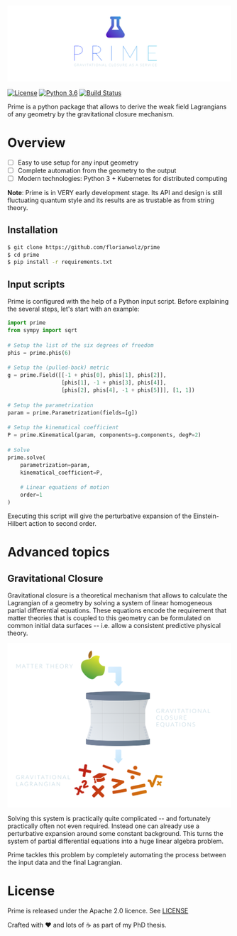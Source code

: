 ![logo](https://github.com/florianwolz/prime/raw/master/docs/images/header.png "Prime")

[![License](https://img.shields.io/badge/License-Apache%202.0-blue.svg)](https://opensource.org/licenses/Apache-2.0)
[![Python 3.6](https://img.shields.io/badge/python-3.6-blue.svg)](https://www.python.org/downloads/release/python-360/)
[![Build Status](https://travis-ci.com/florianwolz/prime.svg?branch=master)](https://travis-ci.com/florianwolz/prime)

Prime is a python package that allows to derive the weak field Lagrangians of any
geometry by the gravitational closure mechanism.

# Overview

 - [ ] Easy to use setup for any input geometry
 - [ ] Complete automation from the geometry to the output
 - [ ] Modern technologies: Python 3 + Kubernetes for distributed computing

 **Note**: Prime is in VERY early development stage. Its API and design is still fluctuating quantum style and its results are as trustable as from string theory.

## Installation

```sh
$ git clone https://github.com/florianwolz/prime
$ cd prime
$ pip install -r requirements.txt
```

## Input scripts

Prime is configured with the help of a Python input script. Before explaining
the several steps, let's start with an example:

```python
import prime
from sympy import sqrt

# Setup the list of the six degrees of freedom
phis = prime.phis(6)

# Setup the (pulled-back) metric
g = prime.Field([[-1 + phis[0], phis[1], phis[2]],
                 [phis[1], -1 + phis[3], phis[4]],
                 [phis[2], phis[4], -1 + phis[5]]], [1, 1])

# Setup the parametrization
param = prime.Parametrization(fields=[g])

# Setup the kinematical coefficient
P = prime.Kinematical(param, components=g.components, degP=2)

# Solve
prime.solve(
    parametrization=param,
    kinematical_coefficient=P,

    # Linear equations of motion
    order=1
)
```

Executing this script will give the perturbative expansion of the Einstein-Hilbert
action to second order.

# Advanced topics

## Gravitational Closure

Gravitational closure is a theoretical mechanism that allows to calculate the Lagrangian
of a geometry by solving a system of linear homogeneous partial differential equations.
These equations encode the requirement that matter theories that is coupled to this geometry
can be formulated on common initial data surfaces -- i.e. allow a consistent predictive
physical theory.

![closure](https://github.com/florianwolz/prime/raw/master/docs/images/closure.png "Gravitational closure")

Solving this system is practically quite complicated -- and fortunately practically often not even required.
Instead one can already use a perturbative expansion around some constant background. This turns the
system of partial differential equations into a huge linear algebra problem.

Prime tackles this problem by completely automating the process between the input data and the
final Lagrangian.

# License

Prime is released under the Apache 2.0 licence. See [LICENSE](https://github.com/crazyphysicist/cobalt/blob/master/LICENSE.txt)

Crafted with :heart: and lots of :coffee: as part of my PhD thesis.
